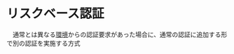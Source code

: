 # リスクベース認証
　通常とは異なる[環境](例えば、普段とは異なる[IPアドレス]やISP及びOSやWebブラウザ等)からの認証要求があった場合に、通常の認証に追加する形で別の認証を実施する方式
